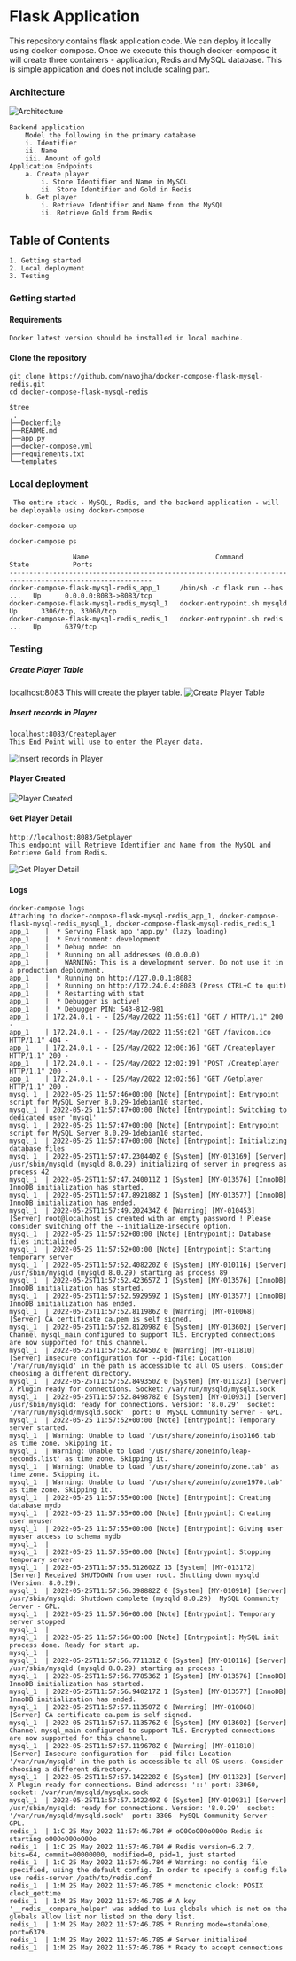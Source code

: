
# Flask Application

This repository contains flask application code. We can deploy it locally using docker-compose.
Once we execute this though docker-compose it will create three containers - application, Redis and MySQL database.
This is simple application and does not include scaling part. 

### Architecture

![Architecture](https://github.com/navojha/docker-compose-flask-mysql-redis/blob/main/Screenshots/Architecture.png?raw=true)

          
    Backend application
        Model the following in the primary database
        i. Identifier
        ii. Name
        iii. Amount of gold 
    Application Endpoints
        a. Create player
            i. Store Identifier and Name in MySQL
            ii. Store Identifier and Gold in Redis
        b. Get player
            i. Retrieve Identifier and Name from the MySQL
            ii. Retrieve Gold from Redis 


## Table of Contents
    1. Getting started
    2. Local deployment
    3. Testing
### Getting started
#### Requirements
    Docker latest version should be installed in local machine.
#### Clone the repository 
    git clone https://github.com/navojha/docker-compose-flask-mysql-redis.git
    cd docker-compose-flask-mysql-redis

    $tree
     .   
    ├──Dockerfile
    ├──README.md
    ├──app.py
    ├──docker-compose.yml
    ├──requirements.txt
    └──templates
### Local deployment
     The entire stack - MySQL, Redis, and the backend application - will be deployable using docker-compose

    docker-compose up

    docker-compose ps

                    Name                                Command               State           Ports         
    ----------------------------------------------------------------------------------------------------------
    docker-compose-flask-mysql-redis_app_1     /bin/sh -c flask run --hos ...   Up      0.0.0.0:8083->8083/tcp
    docker-compose-flask-mysql-redis_mysql_1   docker-entrypoint.sh mysqld      Up      3306/tcp, 33060/tcp   
    docker-compose-flask-mysql-redis_redis_1   docker-entrypoint.sh redis ...   Up      6379/tcp              

### Testing
##### Create Player Table
localhost:8083
This will create the player table.
![Create Player Table](https://github.com/navojha/docker-compose-flask-mysql-redis/blob/main/Screenshots/Table_Created.png?raw=true)

##### Insert records in Player
    localhost:8083/Createplayer
    This End Point will use to enter the Player data.
![Insert records in Player](https://github.com/navojha/docker-compose-flask-mysql-redis/blob/main/Screenshots/Create_player.png?raw=true)

#### Player Created
![Player Created](https://github.com/navojha/docker-compose-flask-mysql-redis/blob/main/Screenshots/Player_created.png?raw=true)

#### Get Player Detail
    http://localhost:8083/Getplayer
    This endpoint will Retrieve Identifier and Name from the MySQL and Retrieve Gold from Redis. 
![Get Player Detail](https://github.com/navojha/docker-compose-flask-mysql-redis/blob/main/Screenshots/Get_Player.png?raw=true)

#### Logs 
    docker-compose logs
    Attaching to docker-compose-flask-mysql-redis_app_1, docker-compose-flask-mysql-redis_mysql_1, docker-compose-flask-mysql-redis_redis_1
    app_1    |  * Serving Flask app 'app.py' (lazy loading)
    app_1    |  * Environment: development
    app_1    |  * Debug mode: on
    app_1    |  * Running on all addresses (0.0.0.0)
    app_1    |    WARNING: This is a development server. Do not use it in a production deployment.
    app_1    |  * Running on http://127.0.0.1:8083
    app_1    |  * Running on http://172.24.0.4:8083 (Press CTRL+C to quit)
    app_1    |  * Restarting with stat
    app_1    |  * Debugger is active!
    app_1    |  * Debugger PIN: 543-812-981
    app_1    | 172.24.0.1 - - [25/May/2022 11:59:01] "GET / HTTP/1.1" 200 -
    app_1    | 172.24.0.1 - - [25/May/2022 11:59:02] "GET /favicon.ico HTTP/1.1" 404 -
    app_1    | 172.24.0.1 - - [25/May/2022 12:00:16] "GET /Createplayer HTTP/1.1" 200 -
    app_1    | 172.24.0.1 - - [25/May/2022 12:02:19] "POST /Createplayer HTTP/1.1" 200 -
    app_1    | 172.24.0.1 - - [25/May/2022 12:02:56] "GET /Getplayer HTTP/1.1" 200 -
    mysql_1  | 2022-05-25 11:57:46+00:00 [Note] [Entrypoint]: Entrypoint script for MySQL Server 8.0.29-1debian10 started.
    mysql_1  | 2022-05-25 11:57:47+00:00 [Note] [Entrypoint]: Switching to dedicated user 'mysql'
    mysql_1  | 2022-05-25 11:57:47+00:00 [Note] [Entrypoint]: Entrypoint script for MySQL Server 8.0.29-1debian10 started.
    mysql_1  | 2022-05-25 11:57:47+00:00 [Note] [Entrypoint]: Initializing database files
    mysql_1  | 2022-05-25T11:57:47.230440Z 0 [System] [MY-013169] [Server] /usr/sbin/mysqld (mysqld 8.0.29) initializing of server in progress as process 42
    mysql_1  | 2022-05-25T11:57:47.240011Z 1 [System] [MY-013576] [InnoDB] InnoDB initialization has started.
    mysql_1  | 2022-05-25T11:57:47.892188Z 1 [System] [MY-013577] [InnoDB] InnoDB initialization has ended.
    mysql_1  | 2022-05-25T11:57:49.202434Z 6 [Warning] [MY-010453] [Server] root@localhost is created with an empty password ! Please consider switching off the --initialize-insecure option.
    mysql_1  | 2022-05-25 11:57:52+00:00 [Note] [Entrypoint]: Database files initialized
    mysql_1  | 2022-05-25 11:57:52+00:00 [Note] [Entrypoint]: Starting temporary server
    mysql_1  | 2022-05-25T11:57:52.408220Z 0 [System] [MY-010116] [Server] /usr/sbin/mysqld (mysqld 8.0.29) starting as process 89
    mysql_1  | 2022-05-25T11:57:52.423657Z 1 [System] [MY-013576] [InnoDB] InnoDB initialization has started.
    mysql_1  | 2022-05-25T11:57:52.592959Z 1 [System] [MY-013577] [InnoDB] InnoDB initialization has ended.
    mysql_1  | 2022-05-25T11:57:52.811986Z 0 [Warning] [MY-010068] [Server] CA certificate ca.pem is self signed.
    mysql_1  | 2022-05-25T11:57:52.812098Z 0 [System] [MY-013602] [Server] Channel mysql_main configured to support TLS. Encrypted connections are now supported for this channel.
    mysql_1  | 2022-05-25T11:57:52.824450Z 0 [Warning] [MY-011810] [Server] Insecure configuration for --pid-file: Location '/var/run/mysqld' in the path is accessible to all OS users. Consider choosing a different directory.
    mysql_1  | 2022-05-25T11:57:52.849350Z 0 [System] [MY-011323] [Server] X Plugin ready for connections. Socket: /var/run/mysqld/mysqlx.sock
    mysql_1  | 2022-05-25T11:57:52.849878Z 0 [System] [MY-010931] [Server] /usr/sbin/mysqld: ready for connections. Version: '8.0.29'  socket: '/var/run/mysqld/mysqld.sock'  port: 0  MySQL Community Server - GPL.
    mysql_1  | 2022-05-25 11:57:52+00:00 [Note] [Entrypoint]: Temporary server started.
    mysql_1  | Warning: Unable to load '/usr/share/zoneinfo/iso3166.tab' as time zone. Skipping it.
    mysql_1  | Warning: Unable to load '/usr/share/zoneinfo/leap-seconds.list' as time zone. Skipping it.
    mysql_1  | Warning: Unable to load '/usr/share/zoneinfo/zone.tab' as time zone. Skipping it.
    mysql_1  | Warning: Unable to load '/usr/share/zoneinfo/zone1970.tab' as time zone. Skipping it.
    mysql_1  | 2022-05-25 11:57:55+00:00 [Note] [Entrypoint]: Creating database mydb
    mysql_1  | 2022-05-25 11:57:55+00:00 [Note] [Entrypoint]: Creating user myuser
    mysql_1  | 2022-05-25 11:57:55+00:00 [Note] [Entrypoint]: Giving user myuser access to schema mydb
    mysql_1  | 
    mysql_1  | 2022-05-25 11:57:55+00:00 [Note] [Entrypoint]: Stopping temporary server
    mysql_1  | 2022-05-25T11:57:55.512602Z 13 [System] [MY-013172] [Server] Received SHUTDOWN from user root. Shutting down mysqld (Version: 8.0.29).
    mysql_1  | 2022-05-25T11:57:56.398882Z 0 [System] [MY-010910] [Server] /usr/sbin/mysqld: Shutdown complete (mysqld 8.0.29)  MySQL Community Server - GPL.
    mysql_1  | 2022-05-25 11:57:56+00:00 [Note] [Entrypoint]: Temporary server stopped
    mysql_1  | 
    mysql_1  | 2022-05-25 11:57:56+00:00 [Note] [Entrypoint]: MySQL init process done. Ready for start up.
    mysql_1  | 
    mysql_1  | 2022-05-25T11:57:56.771131Z 0 [System] [MY-010116] [Server] /usr/sbin/mysqld (mysqld 8.0.29) starting as process 1
    mysql_1  | 2022-05-25T11:57:56.778536Z 1 [System] [MY-013576] [InnoDB] InnoDB initialization has started.
    mysql_1  | 2022-05-25T11:57:56.940217Z 1 [System] [MY-013577] [InnoDB] InnoDB initialization has ended.
    mysql_1  | 2022-05-25T11:57:57.113507Z 0 [Warning] [MY-010068] [Server] CA certificate ca.pem is self signed.
    mysql_1  | 2022-05-25T11:57:57.113576Z 0 [System] [MY-013602] [Server] Channel mysql_main configured to support TLS. Encrypted connections are now supported for this channel.
    mysql_1  | 2022-05-25T11:57:57.119678Z 0 [Warning] [MY-011810] [Server] Insecure configuration for --pid-file: Location '/var/run/mysqld' in the path is accessible to all OS users. Consider choosing a different directory.
    mysql_1  | 2022-05-25T11:57:57.142228Z 0 [System] [MY-011323] [Server] X Plugin ready for connections. Bind-address: '::' port: 33060, socket: /var/run/mysqld/mysqlx.sock
    mysql_1  | 2022-05-25T11:57:57.142249Z 0 [System] [MY-010931] [Server] /usr/sbin/mysqld: ready for connections. Version: '8.0.29'  socket: '/var/run/mysqld/mysqld.sock'  port: 3306  MySQL Community Server - GPL.
    redis_1  | 1:C 25 May 2022 11:57:46.784 # oO0OoO0OoO0Oo Redis is starting oO0OoO0OoO0Oo
    redis_1  | 1:C 25 May 2022 11:57:46.784 # Redis version=6.2.7, bits=64, commit=00000000, modified=0, pid=1, just started
    redis_1  | 1:C 25 May 2022 11:57:46.784 # Warning: no config file specified, using the default config. In order to specify a config file use redis-server /path/to/redis.conf
    redis_1  | 1:M 25 May 2022 11:57:46.785 * monotonic clock: POSIX clock_gettime
    redis_1  | 1:M 25 May 2022 11:57:46.785 # A key '__redis__compare_helper' was added to Lua globals which is not on the globals allow list nor listed on the deny list.
    redis_1  | 1:M 25 May 2022 11:57:46.785 * Running mode=standalone, port=6379.
    redis_1  | 1:M 25 May 2022 11:57:46.785 # Server initialized
    redis_1  | 1:M 25 May 2022 11:57:46.786 * Ready to accept connections

